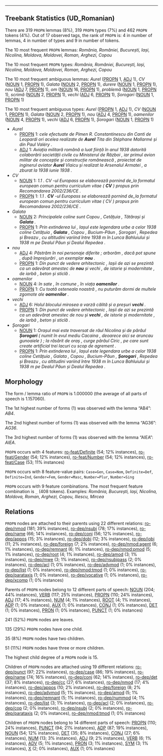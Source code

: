 

--------------------------------------------------------------------------------

## Treebank Statistics (UD_Romanian)

There are 319 `PROPN` lemmas (8%), 319 `PROPN` types (7%) and 462 `PROPN` tokens (4%).
Out of 17 observed tags, the rank of `PROPN` is: 4 in number of lemmas, 4 in number of types and 9 in number of tokens.

The 10 most frequent `PROPN` lemmas: <em>România, României, București, Iași, Nicolina, Moldova, Moldovei, Roman, Arghezi, Copou</em>

The 10 most frequent `PROPN` types:  <em>România, României, București, Iași, Nicolina, Moldova, Moldovei, Roman, Arghezi, Copou</em>

The 10 most frequent ambiguous lemmas: <em>Aurel</em> ([PROPN]() 1, [ADJ]() 1), <em>CV</em> ([NOUN]() 1, [PROPN]() 1), <em>Galata</em> ([NOUN]() 2, [PROPN]() 1), <em>durere</em> ([NOUN]() 1, [PROPN]() 1), <em>nou</em> ([ADJ]() 7, [PROPN]() 1), <em>om</em> ([NOUN]() 16, [PROPN]() 1), <em>problemă</em> ([NOUN]() 1, [PROPN]() 1), <em>scrimă</em> ([NOUN]() 2, [PROPN]() 1), <em>vechi</em> ([ADJ]() 6, [PROPN]() 1), <em>Șorogari</em> ([NOUN]() 1, [PROPN]() 1)

The 10 most frequent ambiguous types:  <em>Aurel</em> ([PROPN]() 1, [ADJ]() 1), <em>CV</em> ([NOUN]() 1, [PROPN]() 1), <em>Galata</em> ([NOUN]() 2, [PROPN]() 1), <em>nou</em> ([ADJ]() 4, [PROPN]() 1), <em>oamenilor</em> ([NOUN]() 4, [PROPN]() 1), <em>vechi</em> ([ADJ]() 6, [PROPN]() 1), <em>Șorogari</em> ([NOUN]() 1, [PROPN]() 1)


* <em>Aurel</em>
  * [PROPN]() 1: <em>cele efectuate de Pimen R. Constantinescu din Canti de Leopardi ori acelea realizate de <b>Aurel</b> Tita din Stéphane Mallarmé și din Paul Valéry .</em>
  * [ADJ]() 1: <em>Aviația militară română a luat ființă în anul 1938 datorită colaborării societății civile cu Ministerul de Război , iar primul avion militar de concepție și construcție românească , proiectat de inginerul aviator <b>Aurel</b> Vlaicu și realizat la Arsenalul Armatei , a zburat la 1938 iunie 1938 .</em>
* <em>CV</em>
  * [NOUN]() 1: <em>1.1 . CV -ul Europass se elaborează pornind de_la formatul european comun pentru curriculum vitae ( <b>CV</b> ) propus prin Recomandarea 2002/236/CE .</em>
  * [PROPN]() 1: <em>1.1 . <b>CV</b> -ul Europass se elaborează pornind de_la formatul european comun pentru curriculum vitae ( CV ) propus prin Recomandarea 2002/236/CE .</em>
* <em>Galata</em>
  * [NOUN]() 2: <em>Principalele coline sunt Copou , Cetățuia , Tătărași și <b>Galata</b> .</em>
  * [PROPN]() 1: <em>Prin extinderea lui , Iașul este legendara urbe a celor 1938 coline Cetățuia , <b>Galata</b> , Copou , Bucium-Păun , Șorogari , Repedea și Breazu , cu altitudini variind între 1938 m în Lunca Bahluiului și 1938 m pe Dealul Păun și Dealul Repedea .</em>
* <em>nou</em>
  * [ADJ]() 4: <em>Păstrăm în noi personaje diferite ; arborăm , dacă pot spune , după împrejurări , un exemplar <b>nou</b> .</em>
  * [PROPN]() 1: <em>Din punct de vedere arhitectonic , Iașii de azi se prezintă ca un adevărat amestec de <b>nou</b> și vechi , de istorie și modernitate , de iarbă , beton și sticlă .</em>
* <em>oamenilor</em>
  * [NOUN]() 4: <em>în sate , în comune , în viața <b>oamenilor</b> .</em>
  * [PROPN]() 1: <em>Cu toată osteneala noastră , nu puturăm dormi de multele zgomote ale <b>oamenilor</b> .</em>
* <em>vechi</em>
  * [ADJ]() 6: <em>Holul blocului mirosea a varză călită și a preșuri <b>vechi</b> .</em>
  * [PROPN]() 1: <em>Din punct de vedere arhitectonic , Iașii de azi se prezintă ca un adevărat amestec de nou și <b>vechi</b> , de istorie și modernitate , de iarbă , beton și sticlă .</em>
* <em>Șorogari</em>
  * [NOUN]() 1: <em>Orașul mai este traversat de râul Nicolina și de pârâul <b>Șorogari</b> ( numit în evul mediu Cacaina , deoarece aici se aruncau gunoaiele ) ; la răsărit de oraș , curge pârâul Ciric , pe care sunt create artificial trei lacuri cu scop de agrement .</em>
  * [PROPN]() 1: <em>Prin extinderea lui , Iașul este legendara urbe a celor 1938 coline Cetățuia , Galata , Copou , Bucium-Păun , <b>Șorogari</b> , Repedea și Breazu , cu altitudini variind între 1938 m în Lunca Bahluiului și 1938 m pe Dealul Păun și Dealul Repedea .</em>

## Morphology

The form / lemma ratio of `PROPN` is 1.000000 (the average of all parts of speech is 1.157060).

The 1st highest number of forms (1) was observed with the lemma “AB4”: <em>AB4</em>.

The 2nd highest number of forms (1) was observed with the lemma “AG36”: <em>AG36</em>.

The 3rd highest number of forms (1) was observed with the lemma “AIEA”: <em>AIEA</em>.

`PROPN` occurs with 4 features: [ro-feat/Definite]() (54; 12% instances), [ro-feat/Gender]() (54; 12% instances), [ro-feat/Number]() (54; 12% instances), [ro-feat/Case]() (53; 11% instances)

`PROPN` occurs with 8 feature-value pairs: `Case=Gen`, `Case=Nom`, `Definite=Def`, `Definite=Ind`, `Gender=Fem`, `Gender=Masc`, `Number=Plur`, `Number=Sing`

`PROPN` occurs with 9 feature combinations.
The most frequent feature combination is `_` (408 tokens).
Examples: <em>România, București, Iași, Nicolina, Moldova, Roman, Arghezi, Copou, Iliescu, Mircea</em>


## Relations

`PROPN` nodes are attached to their parents using 22 different relations: [ro-dep/nmod]() (181; 39% instances), [ro-dep/nsubj]() (78; 17% instances), [ro-dep/name]() (66; 14% instances), [ro-dep/conj]() (56; 12% instances), [ro-dep/appos]() (15; 3% instances), [ro-dep/dobj]() (12; 3% instances), [ro-dep/iobj]() (11; 2% instances), [ro-dep/foreign]() (7; 2% instances), [ro-dep/nmod:agent]() (6; 1% instances), [ro-dep/remnant]() (6; 1% instances), [ro-dep/nmod:pmod]() (5; 1% instances), [ro-dep/root]() (4; 1% instances), [ro-dep/amod]() (3; 1% instances), [ro-dep/mwe]() (3; 1% instances), [ro-dep/nsubjpass]() (2; 0% instances), [ro-dep/acl]() (1; 0% instances), [ro-dep/advmod]() (1; 0% instances), [ro-dep/list]() (1; 0% instances), [ro-dep/nmod:tmod]() (1; 0% instances), [ro-dep/parataxis]() (1; 0% instances), [ro-dep/vocative]() (1; 0% instances), [ro-dep/xcomp]() (1; 0% instances)

Parents of `PROPN` nodes belong to 12 different parts of speech: [NOUN]() (204; 44% instances), [VERB]() (117; 25% instances), [PROPN]() (110; 24% instances), [ADJ]() (17; 4% instances), [NUM]() (4; 1% instances), [ROOT]() (4; 1% instances), [ADP]() (1; 0% instances), [AUX]() (1; 0% instances), [CONJ]() (1; 0% instances), [DET]() (1; 0% instances), [PRON]() (1; 0% instances), [PUNCT]() (1; 0% instances)

241 (52%) `PROPN` nodes are leaves.

135 (29%) `PROPN` nodes have one child.

35 (8%) `PROPN` nodes have two children.

51 (11%) `PROPN` nodes have three or more children.

The highest child degree of a `PROPN` node is 15.

Children of `PROPN` nodes are attached using 19 different relations: [ro-dep/punct]() (97; 22% instances), [ro-dep/case]() (86; 19% instances), [ro-dep/name]() (74; 16% instances), [ro-dep/conj]() (62; 14% instances), [ro-dep/det]() (37; 8% instances), [ro-dep/cc]() (27; 6% instances), [ro-dep/nmod]() (17; 4% instances), [ro-dep/appos]() (10; 2% instances), [ro-dep/foreign]() (8; 2% instances), [ro-dep/advmod]() (5; 1% instances), [ro-dep/amod]() (5; 1% instances), [ro-dep/remnant]() (5; 1% instances), [ro-dep/nummod]() (4; 1% instances), [ro-dep/list]() (3; 1% instances), [ro-dep/acl]() (2; 0% instances), [ro-dep/cop]() (2; 0% instances), [ro-dep/nsubj]() (2; 0% instances), [ro-dep/parataxis]() (2; 0% instances), [ro-dep/nmod:tmod]() (1; 0% instances)

Children of `PROPN` nodes belong to 14 different parts of speech: [PROPN]() (110; 24% instances), [PUNCT]() (94; 21% instances), [ADP]() (87; 19% instances), [NOUN]() (54; 12% instances), [DET]() (35; 8% instances), [CONJ]() (27; 6% instances), [NUM]() (13; 3% instances), [ADJ]() (9; 2% instances), [VERB]() (6; 1% instances), [ADV]() (5; 1% instances), [PRON]() (3; 1% instances), [SYM]() (3; 1% instances), [X]() (2; 0% instances), [AUX]() (1; 0% instances)

